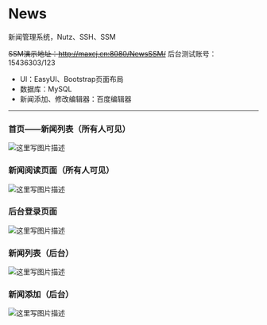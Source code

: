 # News
新闻管理系统，Nutz、SSH、SSM

~~SSM演示地址：http://maxcj.cn:8080/NewsSSM/~~
后台测试账号：15436303/123



* UI：EasyUI、Bootstrap页面布局
* 数据库：MySQL
* 新闻添加、修改编辑器：百度编辑器

----------

### 首页——新闻列表（所有人可见）
![这里写图片描述](https://img-blog.csdn.net/20180424202614778?watermark/2/text/aHR0cHM6Ly9ibG9nLmNzZG4ubmV0L3FxXzM1MTMxMjc4/font/5a6L5L2T/fontsize/400/fill/I0JBQkFCMA==/dissolve/70)

### 新闻阅读页面（所有人可见）
![这里写图片描述](https://img-blog.csdn.net/20180424202624612?watermark/2/text/aHR0cHM6Ly9ibG9nLmNzZG4ubmV0L3FxXzM1MTMxMjc4/font/5a6L5L2T/fontsize/400/fill/I0JBQkFCMA==/dissolve/70)

### 后台登录页面
![这里写图片描述](https://img-blog.csdn.net/20180424202656767?watermark/2/text/aHR0cHM6Ly9ibG9nLmNzZG4ubmV0L3FxXzM1MTMxMjc4/font/5a6L5L2T/fontsize/400/fill/I0JBQkFCMA==/dissolve/70)

### 新闻列表（后台）
![这里写图片描述](https://img-blog.csdn.net/20180424202635599?watermark/2/text/aHR0cHM6Ly9ibG9nLmNzZG4ubmV0L3FxXzM1MTMxMjc4/font/5a6L5L2T/fontsize/400/fill/I0JBQkFCMA==/dissolve/70)

### 新闻添加（后台）
![这里写图片描述](https://img-blog.csdn.net/20180424202706249?watermark/2/text/aHR0cHM6Ly9ibG9nLmNzZG4ubmV0L3FxXzM1MTMxMjc4/font/5a6L5L2T/fontsize/400/fill/I0JBQkFCMA==/dissolve/70)

